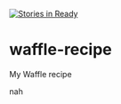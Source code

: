 [![Stories in Ready](https://badge.waffle.io/waffle-maker/waffle-recipe.png?label=ready&title=Ready)](https://waffle.io/waffle-maker/waffle-recipe)
# waffle-recipe
My Waffle recipe

nah
